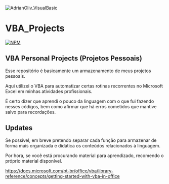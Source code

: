 ![AdrianOliv_VisualBasic](https://github.com/AdrianOliv/Assets/blob/main/Cart%C3%A3o_Menor_Visual_Basic_AdrianOliv.png)

# VBA_Projects

[![NPM](https://img.shields.io/npm/l/react?color=blue&style=for-the-badge)](https://github.com/AdrianOliv/VBA_Projects/blob/main/LICENSE)

## VBA Personal Projects (Projetos Pessoais)

Esse repositório é basicamente um armazenamento de meus projetos pessoais.

Aqui utilizei o VBA para automatizar certas rotinas recorrentes no Microsoft Excel em minhas atividades profissionais.

É certo dizer que aprendi o pouco da linguagem com o que fui fazendo nesses códigos, bem como afirmar que há erros cometidos que mantive salvo para recordações.

## Updates
Se possível, em breve pretendo separar cada função para armazenar de forma mais organizada e didática os conteúdos relacionados à linguagem.

Por hora, se você está procurando material para aprendizado, recomendo o próprio material disponível.

https://docs.microsoft.com/pt-br/office/vba/library-reference/concepts/getting-started-with-vba-in-office
